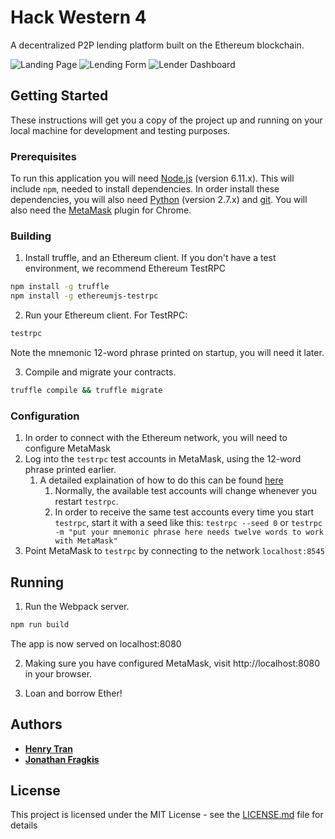 # Hack Western 4
A decentralized P2P lending platform built on the Ethereum blockchain.

![Landing Page](https://imgur.com/RPFIUuH.png)
![Lending Form](https://imgur.com/yyKY4Vz.png)
![Lender Dashboard](https://imgur.com/XL3JHjQ.png)

## Getting Started

These instructions will get you a copy of the project up and running on your local machine for development and testing purposes.

### Prerequisites
To run this application you will need [Node.js](https://nodejs.org) (version 6.11.x). This will include `npm`, needed
to install dependencies. In order install these dependencies, you will also need [Python](https://www.python.org) (version 2.7.x) and
[git](https://git-scm.com/downloads). You will also need the [MetaMask](https://metamask.io/) plugin for Chrome.

### Building

1. Install truffle, and an Ethereum client. If you don't have a test environment, we recommend Ethereum TestRPC
  ```bash
  npm install -g truffle
  npm install -g ethereumjs-testrpc
  ```
  
2. Run your Ethereum client. For TestRPC:
  ```bash
  testrpc
  ```
Note the mnemonic 12-word phrase printed on startup, you will need it later.

3. Compile and migrate your contracts.
  ```bash
  truffle compile && truffle migrate
  ```
  
### Configuration
1. In order to connect with the Ethereum network, you will need to configure MetaMask
2. Log into the `testrpc` test accounts in MetaMask, using the 12-word phrase printed earlier.
    1. A detailed explaination of how to do this can be found [here](http://truffleframework.com/docs/advanced/truffle-with-metamask#using-the-browser-extension)
        1. Normally, the available test accounts will change whenever you restart `testrpc`.
        2. In order to receive the same test accounts every time you start `testrpc`, start it with a seed like this: `testrpc --seed 0` or `testrpc -m "put your mnemonic phrase here needs twelve words to work with MetaMask"`
3. Point MetaMask to `testrpc` by connecting to the network `localhost:8545` 

## Running

1. Run the Webpack server.
  ```bash
  npm run build
  ```
The app is now served on localhost:8080

2. Making sure you have configured MetaMask, visit http://localhost:8080 in your browser.

3. Loan and borrow Ether!

## Authors

* **[Henry Tran](https://github.com/hnrytrn)**
* **[Jonathan Fragkis](https://github.com/jfragg)**

## License

This project is licensed under the MIT License - see the [LICENSE.md](LICENSE.md) file for details
